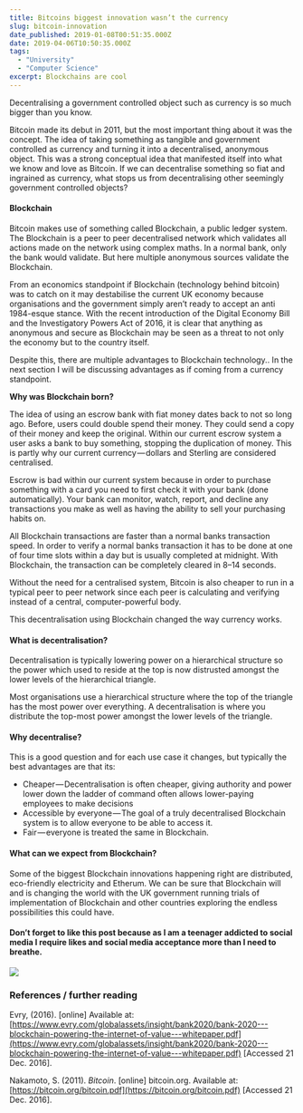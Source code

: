 ```yaml
---
title: Bitcoins biggest innovation wasn’t the currency
slug: bitcoin-innovation
date_published: 2019-01-08T00:51:35.000Z
date: 2019-04-06T10:50:35.000Z
tags: 
  - "University"
  - "Computer Science"
excerpt: Blockchains are cool
---
```


Decentralising a government controlled object such as currency is so much bigger than you know.

Bitcoin made its debut in 2011, but the most important thing about it was the concept. The idea of taking something as tangible and government controlled as currency and turning it into a decentralised, anonymous object. This was a strong conceptual idea that manifested itself into what we know and love as Bitcoin. If we can decentralise something so fiat and ingrained as currency, what stops us from decentralising other seemingly government controlled objects?

#### Blockchain

Bitcoin makes use of something called Blockchain, a public ledger system. The Blockchain is a peer to peer decentralised network which validates all actions made on the network using complex maths. In a normal bank, only the bank would validate. But here multiple anonymous sources validate the Blockchain.

From an economics standpoint if Blockchain (technology behind bitcoin) was to catch on it may destabilise the current UK economy because organisations and the government simply aren’t ready to accept an anti 1984-esque stance. With the recent introduction of the Digital Economy Bill and the Investigatory Powers Act of 2016, it is clear that anything as anonymous and secure as Blockchain may be seen as a threat to not only the economy but to the country itself.

Despite this, there are multiple advantages to Blockchain technology.. In the next section I will be discussing advantages as if coming from a currency standpoint.

**Why was Blockchain born?**

The idea of using an escrow bank with fiat money dates back to not so long ago. Before, users could double spend their money. They could send a copy of their money and keep the original. Within our current escrow system a user asks a bank to buy something, stopping the duplication of money. This is partly why our current currency — dollars and Sterling are considered centralised.

Escrow is bad within our current system because in order to purchase something with a card you need to first check it with your bank (done automatically). Your bank can monitor, watch, report, and decline any transactions you make as well as having the ability to sell your purchasing habits on.

All Blockchain transactions are faster than a normal banks transaction speed. In order to verify a normal banks transaction it has to be done at one of four time slots within a day but is usually completed at midnight. With Blockchain, the transaction can be completely cleared in 8–14 seconds.

Without the need for a centralised system, Bitcoin is also cheaper to run in a typical peer to peer network since each peer is calculating and verifying instead of a central, computer-powerful body.

This decentralisation using Blockchain changed the way currency works.

#### What is decentralisation?

Decentralisation is typically lowering power on a hierarchical structure so the power which used to reside at the top is now distrusted amongst the lower levels of the hierarchical triangle.

Most organisations use a hierarchical structure where the top of the triangle has the most power over everything. A decentralisation is where you distribute the top-most power amongst the lower levels of the triangle.

#### Why decentralise?

This is a good question and for each use case it changes, but typically the best advantages are that its:

- Cheaper — Decentralisation is often cheaper, giving authority and power lower down the ladder of command often allows lower-paying employees to make decisions
- Accessible by everyone — The goal of a truly decentralised Blockchain system is to allow everyone to be able to access it.
- Fair — everyone is treated the same in Blockchain.

#### What can we expect from Blockchain?

Some of the biggest Blockchain innovations happening right are distributed, eco-friendly electricity and Etherum. We can be sure that Blockchain will and is changing the world with the UK government running trials of implementation of Blockchain and other countries exploring the endless possibilities this could have.

#### Don’t forget to like this post because as I am a teenager addicted to social media I require likes and social media acceptance more than I need to breathe.
![](https://cdn-images-1.medium.com/max/800/1*pecHh87hUOAEuilAH4Uz1w.gif)
### References / further reading

Evry, (2016). [online] Available at: [https://www.evry.com/globalassets/insight/bank2020/bank-2020---blockchain-powering-the-internet-of-value---whitepaper.pdf](https://www.evry.com/globalassets/insight/bank2020/bank-2020---blockchain-powering-the-internet-of-value---whitepaper.pdf) [Accessed 21 Dec. 2016].

Nakamoto, S. (2011). *Bitcoin*. [online] bitcoin.org. Available at: [https://bitcoin.org/bitcoin.pdf](https://bitcoin.org/bitcoin.pdf) [Accessed 21 Dec. 2016].
